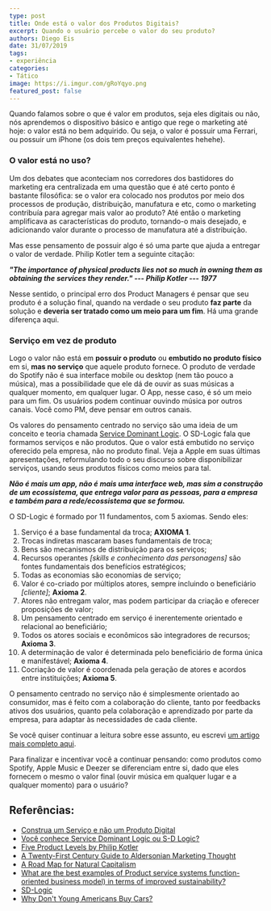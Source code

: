 ```yaml
---
type: post
title: Onde está o valor dos Produtos Digitais?
excerpt: Quando o usuário percebe o valor do seu produto?
authors: Diego Eis
date: 31/07/2019
tags: 
- experiência
categories:
- Tático
image: https://i.imgur.com/gRoYqyo.png
featured_post: false
---
```


Quando falamos sobre o que é valor em produtos, seja eles digitais ou
não, nós aprendemos o dispositivo básico e antigo que rege o marketing
até hoje: o valor está no bem adquirido. Ou seja, o valor é possuir uma
Ferrari, ou possuir um iPhone (os dois tem preços equivalentes hehehe).

### O valor está no uso?

Um dos debates que aconteciam nos corredores dos bastidores do marketing
era centralizada em uma questão que é até certo ponto é bastante
filosófica: se o valor era colocado nos produtos por meio dos processos
de produção, distribuição, manufatura e etc, como o marketing contribuía
para agregar mais valor ao produto? Até então o marketing amplificava as
características do produto, tornando-o mais desejado, e adicionando
valor durante o processo de manufatura até a distribuição.

Mas esse pensamento de possuir algo é só uma parte que ajuda a entregar
o valor de verdade. Philip Kotler tem a seguinte citação:

***"The importance of physical products lies not so much in owning them
as obtaining the services they render." --- Philip Kotler --- 1977***

Nesse sentido, o principal erro dos Product Managers é pensar que seu
produto é a solução final, quando na verdade o seu produto **faz parte**
da solução e **deveria ser tratado como um meio para um fim**. Há uma
grande diferença aqui.

### Serviço em vez de produto

Logo o valor não está em **possuir o produto** ou **embutido no produto
físico** em si, **mas no serviço** que aquele produto fornece. O produto
de verdade do Spotify não é sua interface mobile ou desktop (nem tão
pouco a música), mas a possibilidade que ele dá de ouvir as suas músicas
a qualquer momento, em qualquer lugar. O App, nesse caso, é só um meio
para um fim. Os usuários podem continuar ouvindo música por outros
canais. Você como PM, deve pensar em outros canais.

Os valores do pensamento centrado no serviço são uma ideia de um
conceito e teoria chamada [Service Dominant
Logic](http://www.sdlogic.net/index.html). O SD-Logic fala que formamos
serviços e não produtos. Que o valor está embutido no serviço oferecido
pela empresa, não no produto final. Veja a Apple em suas últimas
apresentações, reformulando todo o seu discurso sobre disponibilizar
serviços, usando seus produtos físicos como meios para tal.

***Não é mais um app, não é mais uma interface web, mas sim a construção
de um ecossistema, que entrega valor para as pessoas, para a empresa e
também para a rede/ecossistema que se formou.***

O SD-Logic é formado por 11 fundamentos, com 5 axiomas. Sendo eles:

1.  Serviço é a base fundamental da troca; **AXIOMA 1**.
2.  Trocas indiretas mascaram bases fundamentais de troca;
3.  Bens são mecanismos de distribuição para os serviços;
4.  Recursos operantes *[skills e conhecimento das personagens]* são
    fontes fundamentais dos benefícios estratégicos;
5.  Todas as economias são economias de serviço;
6.  Valor é co-criado por múltiplos atores, sempre incluindo o
    beneficiário *[cliente]*; **Axioma 2**.
7.  Atores não entregam valor, mas podem participar da criação e
    oferecer proposições de valor;
8.  Um pensamento centrado em serviço é inerentemente orientado e
    relacional ao beneficiário;
9.  Todos os atores sociais e econômicos são integradores de recursos;
    **Axioma 3**.
10. A determinação de valor é determinada pelo beneficiário de forma
    única e manifestável; **Axioma 4**.
11. Cocriação de valor é coordenada pela geração de atores e acordos
    entre instituições; **Axioma 5**.

O pensamento centrado no serviço não é simplesmente orientado ao
consumidor, mas é feito com a colaboração do cliente, tanto por
feedbacks ativos dos usuários, quanto pela colaboração e aprendizado por
parte da empresa, para adaptar às necessidades de cada cliente.

Se você quiser continuar a leitura sobre esse assunto, eu escrevi [um
artigo mais completo
aqui](https://diegoeis.com/service-dominant-logic-marketing/).

Para finalizar e incentivar você a continuar pensando: como produtos
como Spotify, Apple Music e Deezer se diferenciam entre si, dado que
eles fornecem o mesmo o valor final (ouvir música em qualquer lugar e a
qualquer momento) para o usuário?

Referências:
------------
- [Construa um Serviço e não um Produto Digital](https://diegoeis.com/servico-em-vez-de-produtos/)
- [Você conhece Service Dominant Logic ou S-D Logic?](https://diegoeis.com/service-dominant-logic-marketing/)
- [Five Product Levels by Philip Kotler](https://www.toolshero.com/marketing/five-product-levels-kotler/)
- [A Twenty-First Century Guide to Aldersonian Marketing Thought](https://books.google.com.br/books?id=HSxDJsXThFUC&pg=PA518&lpg=PA518&dq=marketing+thoughts+dixon+alderson)
- [A Road Map for Natural Capitalism](https://hbr.org/2007/07/a-road-map-for-natural-capitalism)
- [What are the best examples of Product service systems function-oriented business model) in terms of improved sustainability?](https://www.quora.com/What-are-the-best-examples-of-Product-service-systems-function-oriented-business-model-in-terms-of-improved-sustainability)
- [SD-Logic](http://www.sdlogic.net/index.html)
- [Why Don't Young Americans Buy Cars?](https://www.theatlantic.com/business/archive/2012/03/why-dont-young-americans-buy-cars/255001/)
